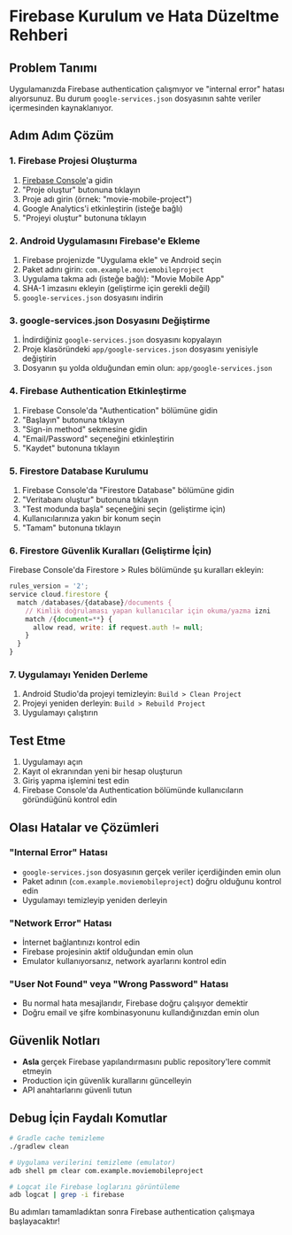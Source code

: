 # Firebase Kurulum ve Hata Düzeltme Rehberi

## Problem Tanımı
Uygulamanızda Firebase authentication çalışmıyor ve "internal error" hatası alıyorsunuz. Bu durum `google-services.json` dosyasının sahte veriler içermesinden kaynaklanıyor.

## Adım Adım Çözüm

### 1. Firebase Projesi Oluşturma
1. [Firebase Console](https://console.firebase.google.com/)'a gidin
2. "Proje oluştur" butonuna tıklayın
3. Proje adı girin (örnek: "movie-mobile-project")
4. Google Analytics'i etkinleştirin (isteğe bağlı)
5. "Projeyi oluştur" butonuna tıklayın

### 2. Android Uygulamasını Firebase'e Ekleme
1. Firebase projenizde "Uygulama ekle" ve Android seçin
2. Paket adını girin: `com.example.moviemobileproject`
3. Uygulama takma adı (isteğe bağlı): "Movie Mobile App"
4. SHA-1 imzasını ekleyin (geliştirme için gerekli değil)
5. `google-services.json` dosyasını indirin

### 3. google-services.json Dosyasını Değiştirme
1. İndirdiğiniz `google-services.json` dosyasını kopyalayın
2. Proje klasöründeki `app/google-services.json` dosyasını yenisiyle değiştirin
3. Dosyanın şu yolda olduğundan emin olun: `app/google-services.json`

### 4. Firebase Authentication Etkinleştirme
1. Firebase Console'da "Authentication" bölümüne gidin
2. "Başlayın" butonuna tıklayın
3. "Sign-in method" sekmesine gidin
4. "Email/Password" seçeneğini etkinleştirin
5. "Kaydet" butonuna tıklayın

### 5. Firestore Database Kurulumu
1. Firebase Console'da "Firestore Database" bölümüne gidin
2. "Veritabanı oluştur" butonuna tıklayın
3. "Test modunda başla" seçeneğini seçin (geliştirme için)
4. Kullanıcılarınıza yakın bir konum seçin
5. "Tamam" butonuna tıklayın

### 6. Firestore Güvenlik Kuralları (Geliştirme İçin)
Firebase Console'da Firestore > Rules bölümünde şu kuralları ekleyin:

```javascript
rules_version = '2';
service cloud.firestore {
  match /databases/{database}/documents {
    // Kimlik doğrulaması yapan kullanıcılar için okuma/yazma izni
    match /{document=**} {
      allow read, write: if request.auth != null;
    }
  }
}
```

### 7. Uygulamayı Yeniden Derleme
1. Android Studio'da projeyi temizleyin: `Build > Clean Project`
2. Projeyi yeniden derleyin: `Build > Rebuild Project`
3. Uygulamayı çalıştırın

## Test Etme
1. Uygulamayı açın
2. Kayıt ol ekranından yeni bir hesap oluşturun
3. Giriş yapma işlemini test edin
4. Firebase Console'da Authentication bölümünde kullanıcıların göründüğünü kontrol edin

## Olası Hatalar ve Çözümleri

### "Internal Error" Hatası
- `google-services.json` dosyasının gerçek veriler içerdiğinden emin olun
- Paket adının (`com.example.moviemobileproject`) doğru olduğunu kontrol edin
- Uygulamayı temizleyip yeniden derleyin

### "Network Error" Hatası
- İnternet bağlantınızı kontrol edin
- Firebase projesinin aktif olduğundan emin olun
- Emulator kullanıyorsanız, network ayarlarını kontrol edin

### "User Not Found" veya "Wrong Password" Hatası
- Bu normal hata mesajlarıdır, Firebase doğru çalışıyor demektir
- Doğru email ve şifre kombinasyonunu kullandığınızdan emin olun

## Güvenlik Notları
- **Asla** gerçek Firebase yapılandırmasını public repository'lere commit etmeyin
- Production için güvenlik kurallarını güncelleyin
- API anahtarlarını güvenli tutun

## Debug İçin Faydalı Komutlar
```bash
# Gradle cache temizleme
./gradlew clean

# Uygulama verilerini temizleme (emulator)
adb shell pm clear com.example.moviemobileproject

# Logcat ile Firebase loglarını görüntüleme
adb logcat | grep -i firebase
```

Bu adımları tamamladıktan sonra Firebase authentication çalışmaya başlayacaktır!
